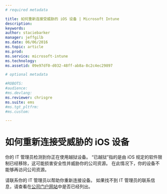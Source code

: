 ```yaml
---
# required metadata

title: 如何重新连接受威胁的 iOS 设备 | Microsoft Intune
description:
keywords:
author: staciebarker
manager: jeffgilb
ms.date: 06/06/2016
ms.topic: article
ms.prod:
ms.service: microsoft-intune
ms.technology:
ms.assetid: 09e97df0-d032-48ff-ab8a-8c2c4ec29897

# optional metadata

#ROBOTS:
#audience:
#ms.devlang:
ms.reviewer: chrisgre
ms.suite: ems
#ms.tgt_pltfrm:
#ms.custom:

---
```


# 如何重新连接受威胁的 iOS 设备
你的 IT 管理员检测到你正在使用越狱设备。 “已越狱”指的是由 iOS 规定的软件限制已经移除，这可能损害安全性并威胁你的公司资源。 在此情况下，你的设备不能够再访问公司资源。

请联系你的 IT 管理员以帮助你重新连接设备。 如果找不到 IT 管理员的联系信息，请查看在[公司门户网站](http://portal.manage.microsoft.com)中是否已经列出。



<!--HONumber=Jun16_HO1-->


